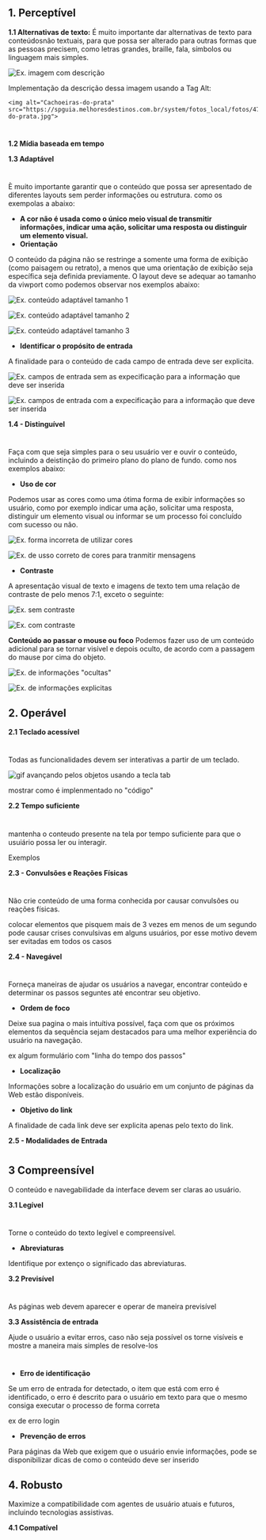   ## 1. Perceptível
 
  __1.1 Alternativas de texto:__
  É muito importante dar alternativas de texto para conteúdosnão textuais, para que possa ser alterado para outras formas que as pessoas precisem, como letras grandes, braille, fala, símbolos ou linguagem mais simples.
 
 
 ![Ex. imagem com descrição](https://spguia.melhoresdestinos.com.br/system/fotos_local/fotos/47843/show/cachoeiras-do-prata.jpg)

Implementação da descrição dessa imagem usando a Tag Alt:

 ```
<img alt="Cachoeiras-do-prata" src="https://spguia.melhoresdestinos.com.br/system/fotos_local/fotos/47843/show/cachoeiras-do-prata.jpg">
 ```
 # 

__1.2 Mídia baseada em tempo__


__1.3 Adaptável__
# 

È muito importante garantir que o conteúdo que possa ser apresentado de diferentes layouts sem perder informações ou estrutura. como os exempolas a abaixo:

- __A cor não é usada como o único meio visual de transmitir informações, indicar uma ação, solicitar uma resposta ou distinguir um elemento visual.__
- __Orientação__

O conteúdo da página não se restringe a somente uma forma de exibição (como paisagem ou retrato), a menos que uma orientação de exibição seja específica seja definida previamente. O layout deve se adequar ao tamanho da viwport como podemos observar nos exemplos abaixo:

 ![Ex. conteúdo adaptável tamanho 1]()

 ![Ex. conteúdo adaptável tamanho 2]()
 
 ![Ex. conteúdo adaptável tamanho 3]()

- __Identificar o propósito de entrada__

A finalidade para o conteúdo de cada campo de entrada deve ser explicita.

 ![Ex. campos de entrada sem as expecificação para a informação que deve ser inserida]()

 ![Ex. campos de entrada com a expecificação para a informação que deve ser inserida]()

__1.4 - Distinguível__
# 

Faça com que seja simples para o seu usuário ver e ouvir o conteúdo, incluindo a deistinção do primeiro plano do plano de fundo. como nos exemplos abaixo: 

- __Uso de cor__

Podemos usar as cores como uma ótima forma de exibir informações so usuário, como por exemplo  indicar uma ação, solicitar uma resposta, distinguir um elemento visual ou informar se um processo foi concluído com sucesso ou não.

![Ex. forma incorreta de utilizar cores]()

![Ex. de usso correto de cores para tranmitir mensagens]()

- __Contraste__ 
  
A apresentação visual de texto e imagens de texto tem uma relação de contraste de pelo menos 7:1, exceto o seguinte: 

![Ex. sem contraste]()

![Ex. com contraste]()

__Conteúdo ao passar o mouse ou foco__
Podemos fazer uso de um conteúdo adicional para se tornar visível e depois oculto, de acordo com a passagem do mause por cima do objeto. 

![Ex. de informações "ocultas"]()

![Ex. de informações explicitas]()


## 2. Operável

__2.1	Teclado acessível__
# 

Todas as funcionalidades devem ser interativas a partir de um teclado.

![gif avançando pelos objetos usando a tecla tab]()

mostrar como é implenmentado no "código"

__2.2 Tempo suficiente__
# 

mantenha o conteudo presente na tela por tempo suficiente para que o usuiário possa ler ou interagir.

Exemplos

__2.3 - Convulsões e Reações Físicas__
# 

Não crie conteúdo de uma forma conhecida por causar convulsões ou reações físicas.

colocar elementos que pisquem mais de 3 vezes em menos de um segundo pode causar crises convulsivas em alguns usuários, por esse motivo devem ser evitadas em todos os casos

__2.4 - Navegável__
# 

Forneça maneiras de ajudar os usuários a navegar, encontrar conteúdo e determinar os passos seguntes até encontrar seu objetivo.

- __Ordem de foco__

Deixe sua pagina o mais intuítiva possível, faça com que  os próximos elementos da sequência sejam destacados para uma melhor experiência do usuário na navegação.

ex algum formulário com "linha do tempo dos passos"


- __Localização__

Informações sobre a localização do usuário em um conjunto de páginas da Web estão disponíveis.

- __Objetivo do link__

A finalidade de cada link deve ser explicita apenas pelo texto do link.

__2.5 - Modalidades de Entrada__
# 

## 3 Compreensível

O conteúdo e navegabilidade da interface devem ser claras ao usuário.

__3.1 Legível__
# 

Torne o conteúdo do texto legível e compreensível.

- __Abreviaturas__

Identifique por extenço o significado das abreviaturas.


__3.2 Previsível__
# 

As páginas web devem aparecer e operar de maneira previsível

__3.3 Assistência de entrada__

Ajude o usuário a evitar erros, caso não seja possível os torne visíveis e mostre a maneira mais simples de resolve-los
# 

- __Erro de identificação__

Se um erro de entrada for detectado, o item que está com erro é identificado, o erro é descrito para o usuário em texto para que o mesmo consiga executar o processo de forma correta

ex de erro login

- __Prevenção de erros__

Para páginas da Web que exigem que o usuário envie informações, pode se disponibilizar dicas de como o conteúdo deve ser inserido

## 4. Robusto

Maximize a compatibilidade com agentes de usuário atuais e futuros, incluindo tecnologias assistivas.

__4.1 Compatível__


